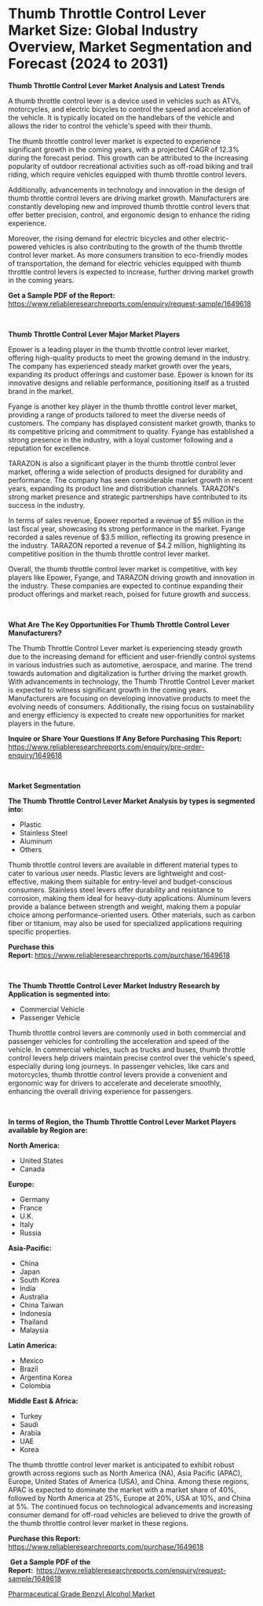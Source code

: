 <p><h1>Thumb Throttle Control Lever Market Size: Global Industry Overview, Market Segmentation and Forecast (2024 to 2031)</h1></p><p><strong>Thumb Throttle Control Lever Market Analysis and Latest Trends</strong></p>
<p><p>A thumb throttle control lever is a device used in vehicles such as ATVs, motorcycles, and electric bicycles to control the speed and acceleration of the vehicle. It is typically located on the handlebars of the vehicle and allows the rider to control the vehicle's speed with their thumb.</p><p>The thumb throttle control lever market is expected to experience significant growth in the coming years, with a projected CAGR of 12.3% during the forecast period. This growth can be attributed to the increasing popularity of outdoor recreational activities such as off-road biking and trail riding, which require vehicles equipped with thumb throttle control levers.</p><p>Additionally, advancements in technology and innovation in the design of thumb throttle control levers are driving market growth. Manufacturers are constantly developing new and improved thumb throttle control levers that offer better precision, control, and ergonomic design to enhance the riding experience.</p><p>Moreover, the rising demand for electric bicycles and other electric-powered vehicles is also contributing to the growth of the thumb throttle control lever market. As more consumers transition to eco-friendly modes of transportation, the demand for electric vehicles equipped with thumb throttle control levers is expected to increase, further driving market growth in the coming years.</p></p>
<p><strong>Get a Sample PDF of the Report:&nbsp;</strong> <a href="https://www.reliableresearchreports.com/enquiry/request-sample/1649618">https://www.reliableresearchreports.com/enquiry/request-sample/1649618</a></p>
<p>&nbsp;</p>
<p><strong>Thumb Throttle Control Lever Major Market Players</strong></p>
<p><p>Epower is a leading player in the thumb throttle control lever market, offering high-quality products to meet the growing demand in the industry. The company has experienced steady market growth over the years, expanding its product offerings and customer base. Epower is known for its innovative designs and reliable performance, positioning itself as a trusted brand in the market.</p><p>Fyange is another key player in the thumb throttle control lever market, providing a range of products tailored to meet the diverse needs of customers. The company has displayed consistent market growth, thanks to its competitive pricing and commitment to quality. Fyange has established a strong presence in the industry, with a loyal customer following and a reputation for excellence.</p><p>TARAZON is also a significant player in the thumb throttle control lever market, offering a wide selection of products designed for durability and performance. The company has seen considerable market growth in recent years, expanding its product line and distribution channels. TARAZON's strong market presence and strategic partnerships have contributed to its success in the industry.</p><p>In terms of sales revenue, Epower reported a revenue of $5 million in the last fiscal year, showcasing its strong performance in the market. Fyange recorded a sales revenue of $3.5 million, reflecting its growing presence in the industry. TARAZON reported a revenue of $4.2 million, highlighting its competitive position in the thumb throttle control lever market.</p><p>Overall, the thumb throttle control lever market is competitive, with key players like Epower, Fyange, and TARAZON driving growth and innovation in the industry. These companies are expected to continue expanding their product offerings and market reach, poised for future growth and success.</p></p>
<p>&nbsp;</p>
<p><strong>What Are The Key Opportunities For Thumb Throttle Control Lever Manufacturers?</strong></p>
<p><p>The Thumb Throttle Control Lever market is experiencing steady growth due to the increasing demand for efficient and user-friendly control systems in various industries such as automotive, aerospace, and marine. The trend towards automation and digitalization is further driving the market growth. With advancements in technology, the Thumb Throttle Control Lever market is expected to witness significant growth in the coming years. Manufacturers are focusing on developing innovative products to meet the evolving needs of consumers. Additionally, the rising focus on sustainability and energy efficiency is expected to create new opportunities for market players in the future.</p></p>
<p><strong>Inquire or Share Your Questions If Any Before Purchasing This Report:</strong> <a href="https://www.reliableresearchreports.com/enquiry/pre-order-enquiry/1649618">https://www.reliableresearchreports.com/enquiry/pre-order-enquiry/1649618</a></p>
<p>&nbsp;</p>
<p><strong>Market Segmentation</strong></p>
<p><strong>The Thumb Throttle Control Lever Market Analysis by types is segmented into:</strong></p>
<p><ul><li>Plastic</li><li>Stainless Steel</li><li>Aluminum</li><li>Others</li></ul></p>
<p><p>Thumb throttle control levers are available in different material types to cater to various user needs. Plastic levers are lightweight and cost-effective, making them suitable for entry-level and budget-conscious consumers. Stainless steel levers offer durability and resistance to corrosion, making them ideal for heavy-duty applications. Aluminum levers provide a balance between strength and weight, making them a popular choice among performance-oriented users. Other materials, such as carbon fiber or titanium, may also be used for specialized applications requiring specific properties.</p></p>
<p><strong>Purchase this Report:&nbsp;</strong><a href="https://www.reliableresearchreports.com/purchase/1649618">https://www.reliableresearchreports.com/purchase/1649618</a></p>
<p>&nbsp;</p>
<p><strong>The Thumb Throttle Control Lever Market Industry Research by Application is segmented into:</strong></p>
<p><ul><li>Commercial Vehicle</li><li>Passenger Vehicle</li></ul></p>
<p><p>Thumb throttle control levers are commonly used in both commercial and passenger vehicles for controlling the acceleration and speed of the vehicle. In commercial vehicles, such as trucks and buses, thumb throttle control levers help drivers maintain precise control over the vehicle's speed, especially during long journeys. In passenger vehicles, like cars and motorcycles, thumb throttle control levers provide a convenient and ergonomic way for drivers to accelerate and decelerate smoothly, enhancing the overall driving experience for passengers.</p></p>
<p>&nbsp;</p>
<p><strong>In terms of Region, the Thumb Throttle Control Lever Market Players available by Region are:</strong></p>
<p>
    <p> <strong> North America: </strong>
        <ul>
            <li>United States</li>
            <li>Canada</li>
        </ul>
        </p> 
    <p> <strong> Europe: </strong>
        <ul>
            <li>Germany</li>
            <li>France</li>
            <li>U.K.</li>
            <li>Italy</li>
            <li>Russia</li>
        </ul>
        </p> 
    <p> <strong> Asia-Pacific: </strong>
        <ul>
            <li>China</li>
            <li>Japan</li>
            <li>South Korea</li>
            <li>India</li>
            <li>Australia</li>
            <li>China Taiwan</li>
            <li>Indonesia</li>
            <li>Thailand</li>
            <li>Malaysia</li>
        </ul>
        </p> 
    <p> <strong> Latin America: </strong>
        <ul>
            <li>Mexico</li>
            <li>Brazil</li>
            <li>Argentina Korea</li>
            <li>Colombia</li>
        </ul>
        </p> 
    <p> <strong> Middle East & Africa: </strong>
        <ul>
            <li>Turkey</li>
            <li>Saudi</li>
            <li>Arabia</li>
            <li>UAE</li>
            <li>Korea</li>
        </ul>
    </p>
    </p>
<p><p>The thumb throttle control lever market is anticipated to exhibit robust growth across regions such as North America (NA), Asia Pacific (APAC), Europe, United States of America (USA), and China. Among these regions, APAC is expected to dominate the market with a market share of 40%, followed by North America at 25%, Europe at 20%, USA at 10%, and China at 5%. The continued focus on technological advancements and increasing consumer demand for off-road vehicles are believed to drive the growth of the thumb throttle control lever market in these regions.</p></p>
<p><strong>Purchase this Report: </strong><a href="https://www.reliableresearchreports.com/purchase/1649618">https://www.reliableresearchreports.com/purchase/1649618</a></p>
<p>&nbsp;<strong>Get a Sample PDF of the Report:&nbsp;&nbsp;</strong><a href="https://www.reliableresearchreports.com/enquiry/request-sample/1649618">https://www.reliableresearchreports.com/enquiry/request-sample/1649618</a></p>
<p><strong></strong></p>
<p><p><a href="https://github.com/nathandecarvalho/Market-Research-Report-List-2/blob/main/pharmaceutical-grade-benzyl-alcohol-market.md">Pharmaceutical Grade Benzyl Alcohol Market</a></p></p>
